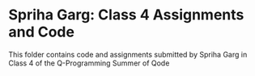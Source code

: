 # Spriha Garg: Class 4 Assignments and Code
This folder contains code and assignments submitted by Spriha Garg in Class 4 of the Q-Programming Summer of Qode